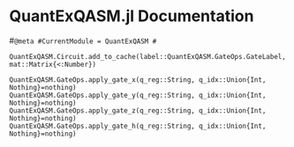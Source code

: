 # QuantExQASM.jl Documentation

#```@meta
#CurrentModule = QuantExQASM
#```

```@docs
QuantExQASM.Circuit.add_to_cache(label::QuantExQASM.GateOps.GateLabel, mat::Matrix{<:Number})
```

```@docs
QuantExQASM.GateOps.apply_gate_x(q_reg::String, q_idx::Union{Int, Nothing}=nothing)
QuantExQASM.GateOps.apply_gate_y(q_reg::String, q_idx::Union{Int, Nothing}=nothing)
QuantExQASM.GateOps.apply_gate_z(q_reg::String, q_idx::Union{Int, Nothing}=nothing)
QuantExQASM.GateOps.apply_gate_h(q_reg::String, q_idx::Union{Int, Nothing}=nothing)
```